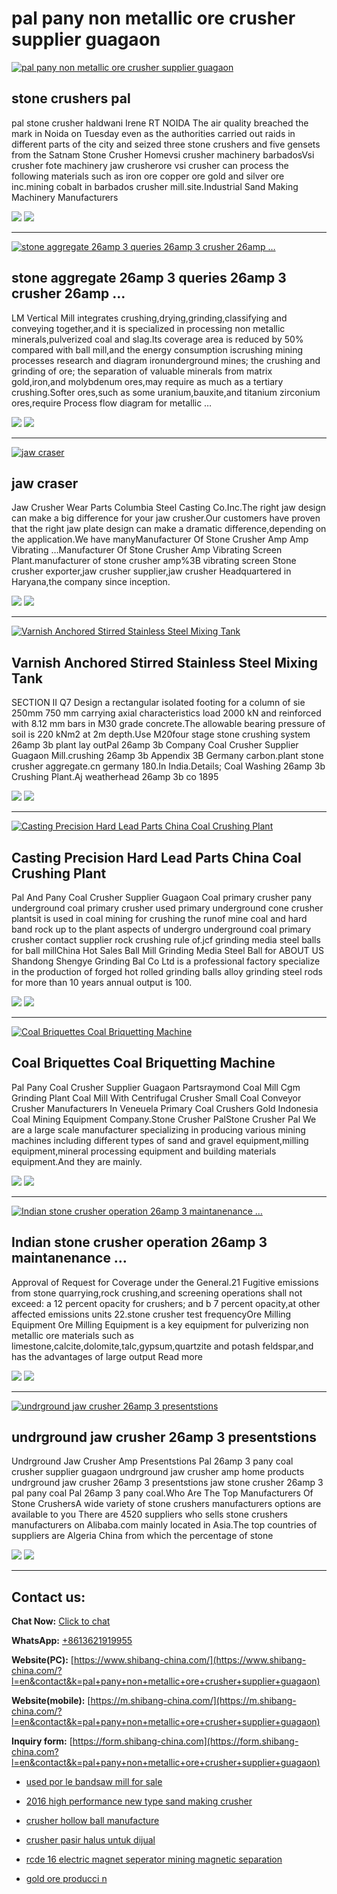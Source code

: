 # pal pany non metallic ore crusher supplier guagaon

<a href="https://swt.shibang-china.com/?l=en&img&k=pal+pany+non+metallic+ore+crusher+supplier+guagaon" target="_blank">![pal pany non metallic ore crusher supplier guagaon](http://static.shibang-china.com/all-800x300/508.jpg)</a>

## stone crushers pal
pal stone crusher haldwani Irene RT NOIDA The air quality breached the mark in Noida on Tuesday even as the authorities carried out raids in different parts of the city and seized three stone crushers and five gensets from the Satnam Stone Crusher Homevsi crusher machinery barbadosVsi crusher fote machinery jaw crusherore vsi crusher can process the following materials such as iron ore copper ore gold and silver ore inc.mining cobalt in barbados crusher mill.site.Industrial Sand Making Machinery Manufacturers


<a href="https://whatsapp.shibangsoft.com/WhatsApp.php" target="_blank" title="WhatsApp">![](http://static.shibang-china.com/icon/whatsapp.png)</a> <a href="https://swt.shibang-china.com/?l=en&icon&k=pal+pany+non+metallic+ore+crusher+supplier+guagaon" target="_blank">![](http://static.shibang-china.com/icon/chat-en.png)</a>

---

<a href="https://swt.shibang-china.com/?l=en&img&k=pal+pany+non+metallic+ore+crusher+supplier+guagaon" target="_blank">![stone aggregate 26amp 3 queries 26amp 3 crusher 26amp …](http://static.shibang-china.com/all-800x300/401.jpg)</a>

## stone aggregate 26amp 3 queries 26amp 3 crusher 26amp …
LM Vertical Mill integrates crushing,drying,grinding,classifying and conveying together,and it is specialized in processing non metallic minerals,pulverized coal and slag.Its coverage area is reduced by 50% compared with ball mill,and the energy consumption iscrushing mining processes research and diagram ironunderground mines; the crushing and grinding of ore; the separation of valuable minerals from matrix gold,iron,and molybdenum ores,may require as much as a tertiary crushing.Softer ores,such as some uranium,bauxite,and titanium zirconium ores,require Process flow diagram for metallic …


<a href="https://whatsapp.shibangsoft.com/WhatsApp.php" target="_blank" title="WhatsApp">![](http://static.shibang-china.com/icon/whatsapp.png)</a> <a href="https://swt.shibang-china.com/?l=en&icon&k=pal+pany+non+metallic+ore+crusher+supplier+guagaon" target="_blank">![](http://static.shibang-china.com/icon/chat-en.png)</a>

---

<a href="https://swt.shibang-china.com/?l=en&img&k=pal+pany+non+metallic+ore+crusher+supplier+guagaon" target="_blank">![jaw craser](http://static.shibang-china.com/all-800x300/1390.jpg)</a>

## jaw craser
Jaw Crusher Wear Parts Columbia Steel Casting Co.Inc.The right jaw design can make a big difference for your jaw crusher.Our customers have proven that the right jaw plate design can make a dramatic difference,depending on the application.We have manyManufacturer Of Stone Crusher Amp Amp Vibrating …Manufacturer Of Stone Crusher Amp Vibrating Screen Plant.manufacturer of stone crusher amp%3B vibrating screen Stone crusher exporter,jaw crusher supplier,jaw crusher Headquartered in Haryana,the company since inception.


<a href="https://whatsapp.shibangsoft.com/WhatsApp.php" target="_blank" title="WhatsApp">![](http://static.shibang-china.com/icon/whatsapp.png)</a> <a href="https://swt.shibang-china.com/?l=en&icon&k=pal+pany+non+metallic+ore+crusher+supplier+guagaon" target="_blank">![](http://static.shibang-china.com/icon/chat-en.png)</a>

---

<a href="https://swt.shibang-china.com/?l=en&img&k=pal+pany+non+metallic+ore+crusher+supplier+guagaon" target="_blank">![Varnish Anchored Stirred Stainless Steel Mixing Tank](http://static.shibang-china.com/all-800x300/49.jpg)</a>

## Varnish Anchored Stirred Stainless Steel Mixing Tank
SECTION II Q7 Design a rectangular isolated footing for a column of sie 250mm 750 mm carrying axial characteristics load 2000 kN and reinforced with 8.12 mm bars in M30 grade concrete.The allowable bearing pressure of soil is 220 kNm2 at 2m depth.Use M20four stage stone crushing system 26amp 3b plant lay outPal 26amp 3b Company Coal Crusher Supplier Guagaon Mill.crushing 26amp 3b Appendix 3B Germany carbon.plant stone crusher aggregate.cn germany 180.In India.Details; Coal Washing 26amp 3b Crushing Plant.Aj weatherhead 26amp 3b co 1895


<a href="https://whatsapp.shibangsoft.com/WhatsApp.php" target="_blank" title="WhatsApp">![](http://static.shibang-china.com/icon/whatsapp.png)</a> <a href="https://swt.shibang-china.com/?l=en&icon&k=pal+pany+non+metallic+ore+crusher+supplier+guagaon" target="_blank">![](http://static.shibang-china.com/icon/chat-en.png)</a>

---

<a href="https://swt.shibang-china.com/?l=en&img&k=pal+pany+non+metallic+ore+crusher+supplier+guagaon" target="_blank">![Casting Precision Hard Lead Parts China Coal Crushing Plant](http://static.shibang-china.com/all-800x300/1012.jpg)</a>

## Casting Precision Hard Lead Parts China Coal Crushing Plant
Pal And Pany Coal Crusher Supplier Guagaon Coal primary crusher pany underground coal primary crusher used primary underground cone crusher plantsit is used in coal mining for crushing the runof mine coal and hard band rock up to the plant aspects of undergro underground coal primary crusher contact supplier rock crushing rule of.jcf grinding media steel balls for ball millChina Hot Sales Ball Mill Grinding Media Steel Ball for ABOUT US Shandong Shengye Grinding Bal Co Ltd is a professional factory specialize in the production of forged hot rolled grinding balls alloy grinding steel rods for more than 10 years annual output is 100.


<a href="https://whatsapp.shibangsoft.com/WhatsApp.php" target="_blank" title="WhatsApp">![](http://static.shibang-china.com/icon/whatsapp.png)</a> <a href="https://swt.shibang-china.com/?l=en&icon&k=pal+pany+non+metallic+ore+crusher+supplier+guagaon" target="_blank">![](http://static.shibang-china.com/icon/chat-en.png)</a>

---

<a href="https://swt.shibang-china.com/?l=en&img&k=pal+pany+non+metallic+ore+crusher+supplier+guagaon" target="_blank">![Coal Briquettes Coal Briquetting Machine](http://static.shibang-china.com/all-800x300/350.jpg)</a>

## Coal Briquettes Coal Briquetting Machine
Pal Pany Coal Crusher Supplier Guagaon Partsraymond Coal Mill Cgm Grinding Plant Coal Mill With Centrifugal Crusher Small Coal Conveyor Crusher Manufacturers In Veneuela Primary Coal Crushers Gold Indonesia Coal Mining Equipment Company.Stone Crusher PalStone Crusher Pal We are a large scale manufacturer specializing in producing various mining machines including different types of sand and gravel equipment,milling equipment,mineral processing equipment and building materials equipment.And they are mainly.


<a href="https://whatsapp.shibangsoft.com/WhatsApp.php" target="_blank" title="WhatsApp">![](http://static.shibang-china.com/icon/whatsapp.png)</a> <a href="https://swt.shibang-china.com/?l=en&icon&k=pal+pany+non+metallic+ore+crusher+supplier+guagaon" target="_blank">![](http://static.shibang-china.com/icon/chat-en.png)</a>

---

<a href="https://swt.shibang-china.com/?l=en&img&k=pal+pany+non+metallic+ore+crusher+supplier+guagaon" target="_blank">![Indian stone crusher operation 26amp 3 maintanenance …](http://static.shibang-china.com/all-800x300/101.jpg)</a>

## Indian stone crusher operation 26amp 3 maintanenance …
Approval of Request for Coverage under the General.21 Fugitive emissions from stone quarrying,rock crushing,and screening operations shall not exceed: a 12 percent opacity for crushers; and b 7 percent opacity,at other affected emissions units 22.stone crusher test frequencyOre Milling Equipment Ore Milling Equipment is a key equipment for pulverizing non metallic ore materials such as limestone,calcite,dolomite,talc,gypsum,quartzite and potash feldspar,and has the advantages of large output Read more


<a href="https://whatsapp.shibangsoft.com/WhatsApp.php" target="_blank" title="WhatsApp">![](http://static.shibang-china.com/icon/whatsapp.png)</a> <a href="https://swt.shibang-china.com/?l=en&icon&k=pal+pany+non+metallic+ore+crusher+supplier+guagaon" target="_blank">![](http://static.shibang-china.com/icon/chat-en.png)</a>

---

<a href="https://swt.shibang-china.com/?l=en&img&k=pal+pany+non+metallic+ore+crusher+supplier+guagaon" target="_blank">![undrground jaw crusher 26amp 3 presentstions](http://static.shibang-china.com/all-800x300/1232.jpg)</a>

## undrground jaw crusher 26amp 3 presentstions
Undrground Jaw Crusher Amp Presentstions Pal 26amp 3 pany coal crusher supplier guagaon undrground jaw crusher amp home products undrground jaw crusher 26amp 3 presentstions jaw stone crusher 26amp 3 pal pany coal Pal 26amp 3 pany coal.Who Are The Top Manufacturers Of Stone CrushersA wide variety of stone crushers manufacturers options are available to you There are 4520 suppliers who sells stone crushers manufacturers on Alibaba.com mainly located in Asia.The top countries of suppliers are Algeria China from which the percentage of stone


<a href="https://whatsapp.shibangsoft.com/WhatsApp.php" target="_blank" title="WhatsApp">![](http://static.shibang-china.com/icon/whatsapp.png)</a> <a href="https://swt.shibang-china.com/?l=en&icon&k=pal+pany+non+metallic+ore+crusher+supplier+guagaon" target="_blank">![](http://static.shibang-china.com/icon/chat-en.png)</a>

---
## Contact us:

**Chat Now:** [Click to chat](https://swt.shibang-china.com?l=en&contact&k=pal+pany+non+metallic+ore+crusher+supplier+guagaon)

**WhatsApp:**  [+8613621919955](https://whatsapp.shibangsoft.com/WhatsApp.php)

**Website(PC):** [https://www.shibang-china.com/](https://www.shibang-china.com/?l=en&contact&k=pal+pany+non+metallic+ore+crusher+supplier+guagaon)

**Website(mobile):** [https://m.shibang-china.com/](https://m.shibang-china.com/?l=en&contact&k=pal+pany+non+metallic+ore+crusher+supplier+guagaon)

**Inquiry form:** [https://form.shibang-china.com](https://form.shibang-china.com?l=en&contact&k=pal+pany+non+metallic+ore+crusher+supplier+guagaon)

* [used por le bandsaw mill for sale](../155/used%20por%20le%20bandsaw%20mill%20for%20sale.md)

* [2016 high performance new type sand making crusher](../152/2016%20high%20performance%20new%20type%20sand%20making%20crusher.md)

* [crusher hollow ball manufacture](../160/crusher%20hollow%20ball%20manufacture.md)

* [crusher pasir halus untuk dijual](../158/crusher%20pasir%20halus%20untuk%20dijual.md)

* [rcde 16 electric magnet seperator mining magnetic separation](../160/rcde%2016%20electric%20magnet%20seperator%20mining%20magnetic%20separation.md)

* [gold ore producci n](../152/gold%20ore%20producci%20n.md)